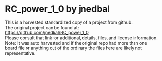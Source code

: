 
# RC_power_1_0 by jnedbal  
This is a harvested standardized copy of a project from github.  
The original project can be found at:  
https://github.com/jnedbal/RC_power_1_0  
Please consult that link for additional, details, files, and license information.  
Note: It was auto harvested and if the original repo had more than one board file or anything out of the ordinary the files here are likely not representative.  
    
